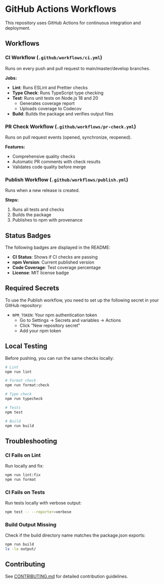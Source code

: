 # GitHub Actions Workflows

This repository uses GitHub Actions for continuous integration and deployment.

## Workflows

### CI Workflow (`.github/workflows/ci.yml`)

Runs on every push and pull request to main/master/develop branches.

**Jobs:**

- **Lint**: Runs ESLint and Prettier checks
- **Type Check**: Runs TypeScript type checking
- **Test**: Runs unit tests on Node.js 18 and 20
  - Generates coverage report
  - Uploads coverage to Codecov
- **Build**: Builds the package and verifies output files

### PR Check Workflow (`.github/workflows/pr-check.yml`)

Runs on pull request events (opened, synchronize, reopened).

**Features:**

- Comprehensive quality checks
- Automatic PR comments with check results
- Validates code quality before merge

### Publish Workflow (`.github/workflows/publish.yml`)

Runs when a new release is created.

**Steps:**

1. Runs all tests and checks
2. Builds the package
3. Publishes to npm with provenance

## Status Badges

The following badges are displayed in the README:

- **CI Status**: Shows if CI checks are passing
- **npm Version**: Current published version
- **Code Coverage**: Test coverage percentage
- **License**: MIT license badge

## Required Secrets

To use the Publish workflow, you need to set up the following secret in your GitHub repository:

- `NPM_TOKEN`: Your npm authentication token
  - Go to Settings → Secrets and variables → Actions
  - Click "New repository secret"
  - Add your npm token

## Local Testing

Before pushing, you can run the same checks locally:

```bash
# Lint
npm run lint

# Format check
npm run format:check

# Type check
npm run typecheck

# Tests
npm test

# Build
npm run build
```

## Troubleshooting

### CI Fails on Lint

Run locally and fix:

```bash
npm run lint:fix
npm run format
```

### CI Fails on Tests

Run tests locally with verbose output:

```bash
npm test -- --reporter=verbose
```

### Build Output Missing

Check if the build directory name matches the package.json exports:

```bash
npm run build
ls -la output/
```

## Contributing

See [CONTRIBUTING.md](../CONTRIBUTING.md) for detailed contribution guidelines.
